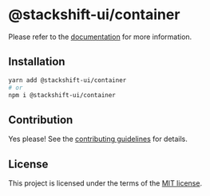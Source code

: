 # @stackshift-ui/container



Please refer to the [documentation](https://stackshift-ui.webriq.com/docs/components/container) for more information.

## Installation

```sh
yarn add @stackshift-ui/container
# or
npm i @stackshift-ui/container
```

## Contribution

Yes please! See the
[contributing guidelines](https://github.com/stackshift-ui/components/master/CONTRIBUTING.md)
for details.

## License

This project is licensed under the terms of the
[MIT license](https://github.com/stackshift-ui/components/master/LICENSE).
